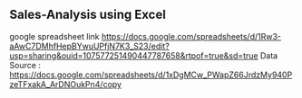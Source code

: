 ## Sales-Analysis using Excel
google spreadsheet link https://docs.google.com/spreadsheets/d/1Rw3-aAwC7DMhfHepBYwuUPfjN7K3_S23/edit?usp=sharing&ouid=107577251490447787658&rtpof=true&sd=true
Data Source : https://docs.google.com/spreadsheets/d/1xDgMCw_PWapZ66JrdzMy940PzeTFxakA_ArDNOukPn4/copy
